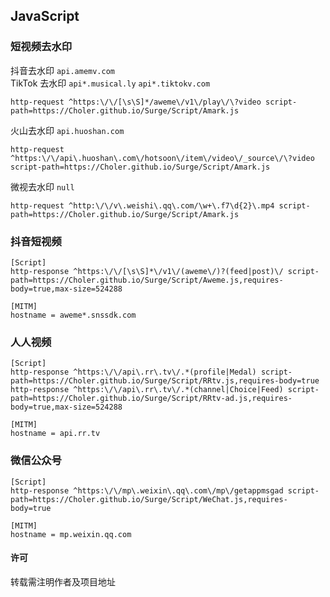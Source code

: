 ## JavaScript


### 短视频去水印

抖音去水印 `api.amemv.com`   
TikTok 去水印 `api*.musical.ly` `api*.tiktokv.com`
```
http-request ^https:\/\/[\s\S]*/aweme\/v1\/play\/\?video script-path=https://Choler.github.io/Surge/Script/Amark.js
```

火山去水印 `api.huoshan.com`
```
http-request ^https:\/\/api\.huoshan\.com\/hotsoon\/item\/video\/_source\/\?video script-path=https://Choler.github.io/Surge/Script/Amark.js
```

微视去水印 `null`
```
http-request ^http:\/\/v\.weishi\.qq\.com/\w+\.f7\d{2}\.mp4 script-path=https://Choler.github.io/Surge/Script/Amark.js
```

### 抖音短视频


```
[Script]
http-response ^https:\/\/[\s\S]*\/v1\/(aweme\/)?(feed|post)\/ script-path=https://Choler.github.io/Surge/Script/Aweme.js,requires-body=true,max-size=524288

[MITM]
hostname = aweme*.snssdk.com
```

### 人人视频

```
[Script]
http-response ^https:\/\/api\.rr\.tv\/.*(profile|Medal) script-path=https://Choler.github.io/Surge/Script/RRtv.js,requires-body=true
http-response ^https:\/\/api\.rr\.tv\/.*(channel|Choice|Feed) script-path=https://Choler.github.io/Surge/Script/RRtv-ad.js,requires-body=true,max-size=524288

[MITM]
hostname = api.rr.tv
```

### 微信公众号
```
[Script]
http-response ^https:\/\/mp\.weixin\.qq\.com\/mp\/getappmsgad script-path=https://Choler.github.io/Surge/Script/WeChat.js,requires-body=true

[MITM]
hostname = mp.weixin.qq.com
```

#### 许可
转载需注明作者及项目地址




